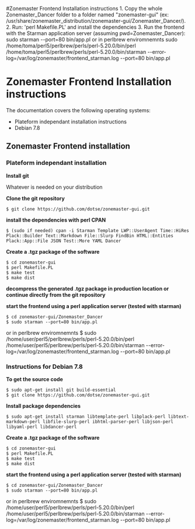 #Zonemaster Frontend Installation instructions
	1. Copy the whole Zonemaster_Dancer folder to a folder named "zonemaster-gui" (ex: /usr/share/zonemaster_distribution/zonemaster-gui/Zonemaster_Dancer/).
	2. Run: 'perl Makefile.PL' and install the dependencies
	3. Run the frontend with the Starman application server (assuming pwd=Zonemaster_Dancer): 
		sudo starman --port=80 bin/app.pl
		or in perlbrew enviromnemnts
		sudo /home/toma/perl5/perlbrew/perls/perl-5.20.0/bin/perl /home/toma/perl5/perlbrew/perls/perl-5.20.0/bin/starman --error-log=/var/log/zonemaster/frontend_starman.log --port=80 bin/app.pl

# Zonemaster Frontend Installation instructions

The documentation covers the following operating systems:

 * Plateform independant installation instructions
 * Debian 7.8

## Zonemaster Frontend installation

### Plateform independant installation

**Install git**

Whatever is needed on your distribution

**Clone the git repository**

    $ git clone https://github.com/dotse/zonemaster-gui.git

**install the dependencies with perl CPAN**

    $ (sudo if needed) cpan -i Starman Template LWP::UserAgent Time::HiRes Plack::Builder Text::Markdown File::Slurp FindBin HTML::Entities Plack::App::File JSON Test::More YAML Dancer
    
**Create a .tgz package of the software**

    $ cd zonemaster-gui
    $ perl Makefile.PL
    $ make test
    $ make dist
    
**decompress the generated .tgz package in production location or continue directly from the git repository**

**start the frontend using a perl application server (tested with starman)**

    $ cd zonemaster-gui/Zonemaster_Dancer
    $ sudo starman --port=80 bin/app.pl
or in perlbrew enviromnemnts
    $ sudo /home/user/perl5/perlbrew/perls/perl-5.20.0/bin/perl /home/user/perl5/perlbrew/perls/perl-5.20.0/bin/starman --error-log=/var/log/zonemaster/frontend_starman.log --port=80 bin/app.pl

### Instructions for Debian 7.8

**To get the source code**

    $ sudo apt-get install git build-essential
    $ git clone https://github.com/dotse/zonemaster-gui.git

**Install package dependencies**

    $ sudo apt-get install starman libtemplate-perl libplack-perl libtext-markdown-perl libfile-slurp-perl ibhtml-parser-perl libjson-perl libyaml-perl libdancer-perl

**Create a .tgz package of the software**

    $ cd zonemaster-gui
    $ perl Makefile.PL
    $ make test
    $ make dist

**start the frontend using a perl application server (tested with starman)**

    $ cd zonemaster-gui/Zonemaster_Dancer
    $ sudo starman --port=80 bin/app.pl
or in perlbrew enviromnemnts
    $ sudo /home/user/perl5/perlbrew/perls/perl-5.20.0/bin/perl /home/user/perl5/perlbrew/perls/perl-5.20.0/bin/starman --error-log=/var/log/zonemaster/frontend_starman.log --port=80 bin/app.pl
 